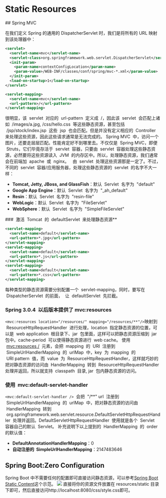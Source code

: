 ﻿# Static Resources

## Spring MVC

在我们定义 Spring 的通用的 DispatcherServlet 时，我们是将所有的 URL 映射到该处理器中：

``` xml
<servlet>
  <servlet-name>mvc</servlet-name>
  <servlet-class>org.springframework.web.servlet.DispatcherServlet</servlet-class>
  <init-param>
    <param-name>contextConfigLocation</param-name>
    <param-value>/WEB-INF/classes/conf/spring/mvc-*.xml</param-value>
  </init-param>
  <load-on-startup>1</load-on-startup>
</servlet>

<servlet-mapping>
  <servlet-name>mvc</servlet-name>
  <url-pattern>/</url-pattern>
</servlet-mapping>
```

很明显，该  servlet  对应的  url-pattern  定义成  /，因此该  servlet  会匹配上诸如  /images/a.jpg, /css/hello.css  等这些静态资源，甚至包括  /jsp/stock/index.jsp  这些  jsp  也会匹配。但是并没有定义相应的  Controller  来处理这些资源，因此这些请求通常是无法完成的。 Spring MVC  中，访问一个图片，还要走层层匹配。性能肯定好不到哪里去。不仅仅是  Spring MVC，即便  Struts，它们毕竟存活于  servlet  容器，只要由  servlet  容器处理这些静态资源，必然要将这些资源读入  JVM  的内存区中。所以，处理静态资源，我们通常会在前端加  apache  或  nginx。
  由  servlet  处理这些资源那是一定了。不过，不同的  servlet  容器/应用服务器，处理这些静态资源的  servlet  的名字不大一样：

* **Tomcat, Jetty, JBoss, and GlassFish**：默认  Servlet  名字为  "default"
* **Google App Engine**：默认  Servlet  名字为  "\_ah_default"
* **Resin**：默认  Servlet  名字为  "resin-file"
* **WebLogic**：默认  Servlet  名字为  "FileServlet"
* **WebSphere**：默认  Servlet  名字为  "SimpleFileServlet"

###  激活  Tomcat  的  defaultServlet  来处理静态资源\*\*

``` xml
<servlet-mapping>
  <servlet-name>default</servlet-name>
  <url-pattern>*.jpg</url-pattern>
</servlet-mapping>
<servlet-mapping>
  <servlet-name>default</servlet-name>
  <url-pattern>*.js</url-pattern>
</servlet-mapping>
<servlet-mapping>
  <servlet-name>default</servlet-name>
  <url-pattern>*.css</url-pattern>
</servlet-mapping>
```

每种类型的静态资源需要分别配置一个  servlet-mapping，同时，要写在  DispatcherServlet  的前面，  让  defaultServlet  先拦截。

### Spring 3.0.4  以后版本提供了 mvc:resources

`<mvc:resources location="/resources/" mapping="/resources/**"/>`映射到  ResourceHttpRequestHandler  进行处理，location  指定静态资源的位置，可以是  web application  根目录下、jar  包里面，这样可以把静态资源压缩到  jar  包中。cache-period  可以使得静态资源进行  web cache。
使用  <mvc:resources />  元素，会把  mapping  的  URI  注册到  SimpleUrlHandlerMapping  的  urlMap  中，key  为  mapping  的  URI pattern  值，而  value  为  ResourceHttpRequestHandler，这样就巧妙的把对静态资源的访问由  HandlerMapping  转到  ResourceHttpRequestHandler  处理并返回，所以就支持  classpath  目录, jar  包内静态资源的访问。

### 使用  mvc:default-servlet-handler

`<mvc:default-servlet-handler />`  会把  "/\*\*" url  注册到  SimpleUrlHandlerMapping  的  urlMap  中，把对静态资源的访问由  HandlerMapping  转到  org.springframework.web.servlet.resource.DefaultServletHttpRequestHandler  处理并返回。DefaultServletHttpRequestHandler  使用就是各个  Servlet  容器自己的默认  Servlet。
补充说明下以上提到的  HandlerMapping  的  order  的默认值：

* **DefaultAnnotationHandlerMapping**：0
* **自动注册的  SimpleUrlHandlerMapping**：2147483646

## Spring Boot:Zero Configuration

Spring Boot 中不需要任何的配置即可直接访问静态资源，可以参考[Spring Boot Static Content](https://github.com/spring-projects/spring-boot/blob/master/spring-boot-samples%2Fspring-boot-sample-web-static%2Fsrc%2Fmain%2Fjava%2Fsample%2Fweb%2Fstaticcontent%2FSampleWebStaticApplication.java)这个示范。
![](http://i.stack.imgur.com/QnNmy.png)
直接将你的资源文件放置在 resources/static 目录下即可，然后直接访问http://localhost:8080/css/style.css即可。
